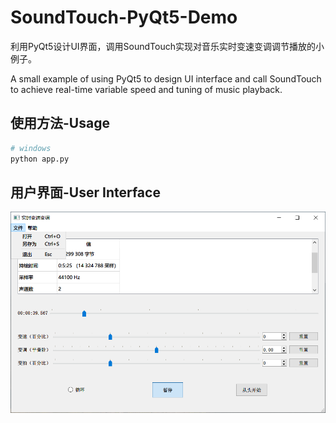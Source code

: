 # SoundTouch-PyQt5-Demo
利用PyQt5设计UI界面，调用SoundTouch实现对音乐实时变速变调调节播放的小例子。

A small example of using PyQt5 to design UI interface and call SoundTouch to achieve real-time variable speed and tuning of music playback.

## 使用方法-Usage

```bash
# windows
python app.py
```

## 用户界面-User Interface

![screen](.\screen.png)

